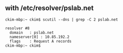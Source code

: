 

## with /etc/resolver/pslab.net

```
ckim-mbp:~ ckim$ scutil --dns | grep -C 2 pslab.net

resolver #8
  domain   : pslab.net
  nameserver[0] : 10.85.192.2
  flags    : Request A records
ckim-mbp:~ ckim$
```

